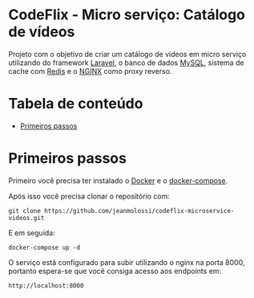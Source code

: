# CodeFlix - Micro serviço: Catálogo de vídeos

Projeto com o objetivo de criar um catálogo de vídeos em micro serviço utilizando do framework [Laravel](https://laravel.com/), o banco de dados [MySQL](https://www.mysql.com/), sistema de cache com [Redis](https://redis.io/) e o [NGINX](https://www.nginx.com/) como proxy reverso.

# Tabela de conteúdo

-   [Primeiros passos](#primeiros-passos)

# Primeiros passos

Primeiro você precisa ter instalado o [Docker](https://docs.docker.com/engine/) e o [docker-compose](https://docs.docker.com/compose/).

Após isso você precisa clonar o repositório com:

`git clone https://github.com/jeanmolossi/codeflix-microservice-videos.git`

E em seguida:

`docker-compose up -d`

O serviço está configurado para subir utilizando o nginx na porta 8000, portanto espera-se que você consiga acesso aos endpoints em:

`http://localhost:8000`
